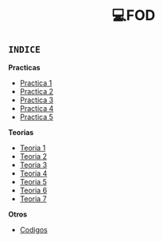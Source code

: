 <h1 align="center"> 💻FOD </h1>

## ```INDICE```

**Practicas**
  - [Practica 1](/Documentos/Practica1Nueva.md)
  - [Practica 2](/Documentos/Practica2.md)
  - [Practica 3](/Documentos/Practica3.md)
  - [Practica 4](/Documentos/Practica4.md)
  - [Practica 5](/Documentos/Practica5.md)

**Teorias**
- [Teoria 1](/Documentos/Teoria.md)
- [Teoria 2](/Documentos/Teoria2.md)
- [Teoria 3](/Documentos/Teoria3.md)
- [Teoria 4](/Documentos/Teoria4.md)
- [Teoria 5](/Documentos/Teoria5.md)
- [Teoria 6](/Documentos/Teoria6.md)
- [Teoria 7](/Documentos/Teoria7.md)

**Otros**
- [Codigos](/Documentos/Codigos.md)
